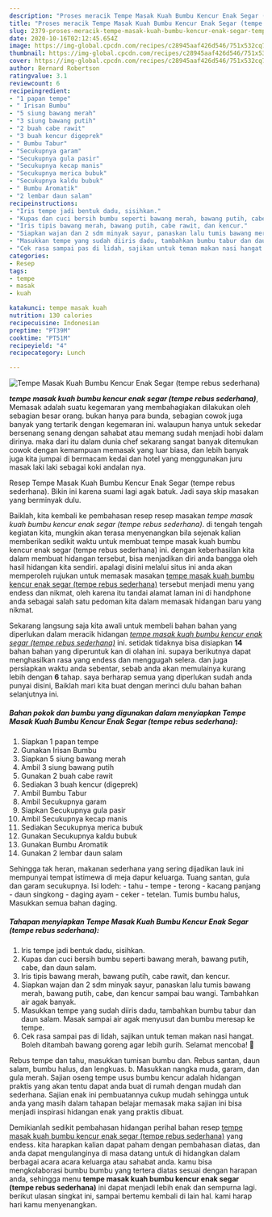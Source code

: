 ```yaml
---
description: "Proses meracik Tempe Masak Kuah Bumbu Kencur Enak Segar (tempe rebus sederhana) yang sempurna"
title: "Proses meracik Tempe Masak Kuah Bumbu Kencur Enak Segar (tempe rebus sederhana) yang sempurna"
slug: 2379-proses-meracik-tempe-masak-kuah-bumbu-kencur-enak-segar-tempe-rebus-sederhana-yang-sempurna
date: 2020-10-16T02:12:45.654Z
image: https://img-global.cpcdn.com/recipes/c28945aaf426d546/751x532cq70/tempe-masak-kuah-bumbu-kencur-enak-segar-tempe-rebus-sederhana-foto-resep-utama.jpg
thumbnail: https://img-global.cpcdn.com/recipes/c28945aaf426d546/751x532cq70/tempe-masak-kuah-bumbu-kencur-enak-segar-tempe-rebus-sederhana-foto-resep-utama.jpg
cover: https://img-global.cpcdn.com/recipes/c28945aaf426d546/751x532cq70/tempe-masak-kuah-bumbu-kencur-enak-segar-tempe-rebus-sederhana-foto-resep-utama.jpg
author: Bernard Robertson
ratingvalue: 3.1
reviewcount: 6
recipeingredient:
- "1 papan tempe"
- " Irisan Bumbu"
- "5 siung bawang merah"
- "3 siung bawang putih"
- "2 buah cabe rawit"
- "3 buah kencur digeprek"
- " Bumbu Tabur"
- "Secukupnya garam"
- "Secukupnya gula pasir"
- "Secukupnya kecap manis"
- "Secukupnya merica bubuk"
- "Secukupnya kaldu bubuk"
- " Bumbu Aromatik"
- "2 lembar daun salam"
recipeinstructions:
- "Iris tempe jadi bentuk dadu, sisihkan."
- "Kupas dan cuci bersih bumbu seperti bawang merah, bawang putih, cabe, dan daun salam."
- "Iris tipis bawang merah, bawang putih, cabe rawit, dan kencur."
- "Siapkan wajan dan 2 sdm minyak sayur, panaskan lalu tumis bawang merah, bawang putih, cabe, dan kencur sampai bau wangi. Tambahkan air agak banyak."
- "Masukkan tempe yang sudah diiris dadu, tambahkan bumbu tabur dan daun salam. Masak sampai air agak menyusut dan bumbu meresap ke tempe."
- "Cek rasa sampai pas di lidah, sajikan untuk teman makan nasi hangat. Boleh ditambah bawang goreng agar lebih gurih. Selamat mencoba! 💁"
categories:
- Resep
tags:
- tempe
- masak
- kuah

katakunci: tempe masak kuah 
nutrition: 130 calories
recipecuisine: Indonesian
preptime: "PT39M"
cooktime: "PT51M"
recipeyield: "4"
recipecategory: Lunch

---
```



![Tempe Masak Kuah Bumbu Kencur Enak Segar (tempe rebus sederhana)](https://img-global.cpcdn.com/recipes/c28945aaf426d546/751x532cq70/tempe-masak-kuah-bumbu-kencur-enak-segar-tempe-rebus-sederhana-foto-resep-utama.jpg)

<b><i>tempe masak kuah bumbu kencur enak segar (tempe rebus sederhana)</i></b>, Memasak adalah suatu kegemaran yang membahagiakan dilakukan oleh sebagian besar orang. bukan hanya para bunda, sebagian cowok juga banyak yang tertarik dengan kegemaran ini. walaupun hanya untuk sekedar bersenang senang dengan sahabat atau memang sudah menjadi hobi dalam dirinya. maka dari itu dalam dunia chef sekarang sangat banyak ditemukan cowok dengan kemampuan memasak yang luar biasa, dan lebih banyak juga kita jumpai di bermacam kedai dan hotel yang menggunakan juru masak laki laki sebagai koki andalan nya.

Resep Tempe Masak Kuah Bumbu Kencur Enak Segar (tempe rebus sederhana). Bikin ini karena suami lagi agak batuk. Jadi saya skip masakan yang berminyak dulu.

Baiklah, kita kembali ke pembahasan resep resep masakan <i>tempe masak kuah bumbu kencur enak segar (tempe rebus sederhana)</i>. di tengah tengah kegiatan kita, mungkin akan terasa menyenangkan bila sejenak kalian memberikan sedikit waktu untuk membuat tempe masak kuah bumbu kencur enak segar (tempe rebus sederhana) ini. dengan keberhasilan kita dalam membuat hidangan tersebut, bisa menjadikan diri anda bangga oleh hasil hidangan kita sendiri. apalagi disini melalui situs ini anda akan memperoleh rujukan untuk memasak masakan <u>tempe masak kuah bumbu kencur enak segar (tempe rebus sederhana)</u> tersebut menjadi menu yang endess dan nikmat, oleh karena itu tandai alamat laman ini di handphone anda sebagai salah satu pedoman kita dalam memasak hidangan baru yang nikmat.


Sekarang langsung saja kita awali untuk membeli bahan bahan yang diperlukan dalam meracik hidangan <u><i>tempe masak kuah bumbu kencur enak segar (tempe rebus sederhana)</i></u> ini. setidak tidaknya bisa disiapkan <b>14</b> bahan bahan yang diperuntuk kan di olahan ini. supaya berikutnya dapat menghasilkan rasa yang endess dan menggugah selera. dan juga persiapkan waktu anda sebentar, sebab anda akan memulainya kurang lebih dengan <b>6</b> tahap. saya berharap semua yang diperlukan sudah anda punyai disini, Baiklah mari kita buat dengan merinci dulu bahan bahan selanjutnya ini.

<!--inarticleads1-->

##### Bahan pokok dan bumbu yang digunakan dalam menyiapkan Tempe Masak Kuah Bumbu Kencur Enak Segar (tempe rebus sederhana):

1. Siapkan 1 papan tempe
1. Gunakan  Irisan Bumbu
1. Siapkan 5 siung bawang merah
1. Ambil 3 siung bawang putih
1. Gunakan 2 buah cabe rawit
1. Sediakan 3 buah kencur (digeprek)
1. Ambil  Bumbu Tabur
1. Ambil Secukupnya garam
1. Siapkan Secukupnya gula pasir
1. Ambil Secukupnya kecap manis
1. Sediakan Secukupnya merica bubuk
1. Gunakan Secukupnya kaldu bubuk
1. Gunakan  Bumbu Aromatik
1. Gunakan 2 lembar daun salam


Sehingga tak heran, makanan sederhana yang sering dijadikan lauk ini mempunyai tempat istimewa di meja dapur keluarga. Tuang santan, gula dan garam secukupnya. Isi lodeh: - tahu - tempe - terong - kacang panjang - daun singkong - daging ayam - ceker - tetelan. Tumis bumbu halus, Masukkan semua bahan daging. 

<!--inarticleads2-->

##### Tahapan menyiapkan Tempe Masak Kuah Bumbu Kencur Enak Segar (tempe rebus sederhana):

1. Iris tempe jadi bentuk dadu, sisihkan.
1. Kupas dan cuci bersih bumbu seperti bawang merah, bawang putih, cabe, dan daun salam.
1. Iris tipis bawang merah, bawang putih, cabe rawit, dan kencur.
1. Siapkan wajan dan 2 sdm minyak sayur, panaskan lalu tumis bawang merah, bawang putih, cabe, dan kencur sampai bau wangi. Tambahkan air agak banyak.
1. Masukkan tempe yang sudah diiris dadu, tambahkan bumbu tabur dan daun salam. Masak sampai air agak menyusut dan bumbu meresap ke tempe.
1. Cek rasa sampai pas di lidah, sajikan untuk teman makan nasi hangat. Boleh ditambah bawang goreng agar lebih gurih. Selamat mencoba! 💁


Rebus tempe dan tahu, masukkan tumisan bumbu dan. Rebus santan, daun salam, bumbu halus, dan lengkuas. b. Masukkan nangka muda, garam, dan gula merah. Sajian oseng tempe usus bumbu kencur adalah hidangan praktis yang akan tentu dapat anda buat di rumah dengan mudah dan sederhana. Sajian enak ini pembuatannya cukup mudah sehingga untuk anda yang masih dalam tahapan belajar memasak maka sajian ini bisa menjadi inspirasi hidangan enak yang praktis dibuat. 

Demikianlah sedikit pembahasan hidangan perihal bahan resep <u>tempe masak kuah bumbu kencur enak segar (tempe rebus sederhana)</u> yang endess. kita harapkan kalian dapat paham dengan pembahasan diatas, dan anda dapat mengulanginya di masa datang untuk di hidangkan dalam berbagai acara acara keluarga atau sahabat anda. kamu bisa mengkolaborasi bumbu bumbu yang tertera diatas sesuai dengan harapan anda, sehingga menu <b>tempe masak kuah bumbu kencur enak segar (tempe rebus sederhana)</b> ini dapat menjadi lebih enak dan sempurna lagi. berikut ulasan singkat ini, sampai bertemu kembali di lain hal. kami harap hari kamu menyenangkan.
